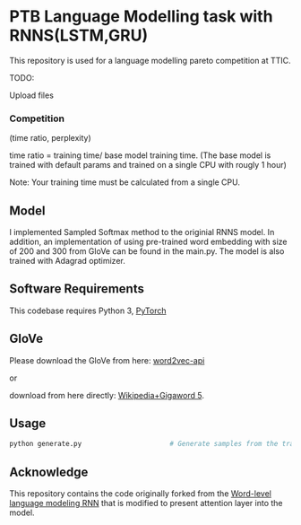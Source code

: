 # PTB Language Modelling task with RNNS(LSTM,GRU)
This repository is used for a language modelling pareto competition at TTIC. 

TODO:

Upload files


### Competition

(time ratio, perplexity)

time ratio = training time/ base model training time. (The base model is trained with default params and trained on a single CPU with rougly 1 hour)

Note: Your training time must be calculated from a single CPU.

## Model
I implemented Sampled Softmax method to the originial RNNS model. In addition, an implementation of using pre-trained word embedding with size of 200 and 300 from GloVe can be found in the main.py. The model is also trained with Adagrad optimizer.

## Software Requirements

This codebase requires Python 3, [PyTorch](http://pytorch.org/)

## GloVe

Please download the GloVe from here: [word2vec-api](https://github.com/3Top/word2vec-api)

or

download from here directly: [Wikipedia+Gigaword 5](http://nlp.stanford.edu/data/glove.6B.zip).

## Usage

```bash
python generate.py                      # Generate samples from the trained LSTM model.
```

## Acknowledge
This repository contains the code originally forked from the [Word-level language modeling RNN](https://github.com/pytorch/examples/tree/master/word_language_model) that is modified to present attention layer into the model.
